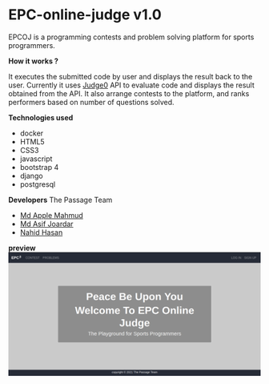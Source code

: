 # EPC-online-judge v1.0

EPCOJ is a programming contests and problem solving platform for sports programmers.

**How it works ?**

It executes the submitted code by user and displays the result back to the user. Currently it uses [Judge0](https://ce.judge0.com/) API to evaluate code and displays the result obtained from the API. It also arrange contests to the platform, and ranks performers based on number of questions solved.

**Technologies used**
  - docker
  - HTML5
  - CSS3
  - javascript
  - bootstrap 4
  - django
  - postgresql

**Developers**
The Passage Team
  - [Md Apple Mahmud](https://github.com/mapplee)
  - [Md Asif Joardar](https://github.com/asifjoardar)
  - [Nahid Hasan](https://github.com/NHSanto)

**preview**
![](https://raw.githubusercontent.com/The-Passage/EPC-online-judge/master/preview.png)
